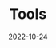 ---
title: Tools
date: 2022-10-24

type: landing

sections:
  - block: markdown
    content:
      title: Design & Development Tools
      subtitle: 'Essential resources for creating graphics, diagrams, and visualizations'
      text: |
        <div style="text-align: center; margin-bottom: 3rem;">
          <p style="font-size: 1.1rem; color: #6b7280;">Useful tools and utilities for research and development</p>
        </div>
        
        <div style="display: grid; grid-template-columns: repeat(auto-fit, minmax(300px, 1fr)); gap: 2rem; margin-top: 2rem;">
          
          <!-- Icons & Graphics -->
          <div style="background: white; border: 1px solid #e5e7eb; border-radius: 12px; padding: 2rem; box-shadow: 0 2px 4px rgba(0,0,0,0.1);">
            <div style="display: flex; align-items: center; margin-bottom: 1.5rem;">
              <span style="font-size: 2rem; margin-right: 1rem;">🎨</span>
              <h3 style="color: #1f2937; margin: 0; font-weight: 600; font-size: 1.25rem;">Icons & Graphics</h3>
            </div>
            <div style="space-y: 1rem;">
              <div style="margin-bottom: 1rem; padding-bottom: 1rem; border-bottom: 1px solid #f3f4f6;">
                <a href="https://www.flaticon.com/free-icons/web" target="_blank" rel="noopener noreferrer" style="color: #3b82f6; text-decoration: none; font-weight: 600; font-size: 1rem;">Flaticon</a>
                <p style="color: #6b7280; font-size: 0.9rem; margin: 0.5rem 0 0 0; line-height: 1.5;">Free vector icons and stickers for your projects</p>
              </div>
              <div style="margin-bottom: 1rem; padding-bottom: 1rem; border-bottom: 1px solid #f3f4f6;">
                <a href="https://www.svgrepo.com" target="_blank" rel="noopener noreferrer" style="color: #3b82f6; text-decoration: none; font-weight: 600; font-size: 1rem;">SVG Repo</a>
                <p style="color: #6b7280; font-size: 0.9rem; margin: 0.5rem 0 0 0; line-height: 1.5;">Open-source SVG vectors and icons</p>
              </div>
              <div>
                <a href="https://uxwing.com" target="_blank" rel="noopener noreferrer" style="color: #3b82f6; text-decoration: none; font-weight: 600; font-size: 1rem;">UXWing</a>
                <p style="color: #6b7280; font-size: 0.9rem; margin: 0.5rem 0 0 0; line-height: 1.5;">Free icons for commercial use</p>
              </div>
            </div>
          </div>

          <!-- Code & Math -->
          <div style="background: white; border: 1px solid #e5e7eb; border-radius: 12px; padding: 2rem; box-shadow: 0 2px 4px rgba(0,0,0,0.1);">
            <div style="display: flex; align-items: center; margin-bottom: 1.5rem;">
              <span style="font-size: 2rem; margin-right: 1rem;">💻</span>
              <h3 style="color: #1f2937; margin: 0; font-weight: 600; font-size: 1.25rem;">Code & Math</h3>
            </div>
            <div style="space-y: 1rem;">
              <div style="margin-bottom: 1rem; padding-bottom: 1rem; border-bottom: 1px solid #f3f4f6;">
                <a href="https://carbon.now.sh" target="_blank" rel="noopener noreferrer" style="color: #3b82f6; text-decoration: none; font-weight: 600; font-size: 1rem;">Carbon</a>
                <p style="color: #6b7280; font-size: 0.9rem; margin: 0.5rem 0 0 0; line-height: 1.5;">Create beautiful code screenshots</p>
              </div>
              <div>
                <a href="https://temml.org" target="_blank" rel="noopener noreferrer" style="color: #3b82f6; text-decoration: none; font-weight: 600; font-size: 1rem;">Temml</a>
                <p style="color: #6b7280; font-size: 0.9rem; margin: 0.5rem 0 0 0; line-height: 1.5;">Math typesetting for the web</p>
              </div>
            </div>
          </div>

          <!-- More Tools -->
          <div style="background: white; border: 1px solid #e5e7eb; border-radius: 12px; padding: 2rem; box-shadow: 0 2px 4px rgba(0,0,0,0.1);">
            <div style="display: flex; align-items: center; margin-bottom: 1.5rem;">
              <span style="font-size: 2rem; margin-right: 1rem;">🚀</span>
              <h3 style="color: #1f2937; margin: 0; font-weight: 600; font-size: 1.25rem;">More Tools</h3>
            </div>
            <p style="color: #6b7280; font-size: 1rem; margin: 0; line-height: 1.6;">More useful design and development tools will be added here. Have suggestions? Let us know!</p>
            <div style="margin-top: 1.5rem;">
              <a href="mailto:muhan@pku.edu.cn" style="color: #3b82f6; text-decoration: none; font-weight: 500;">Suggest a Tool →</a>
            </div>
          </div>

        </div>
    design:
      columns: '1'
      spacing:
        padding: ['40px', '0', '40px', '0']
---